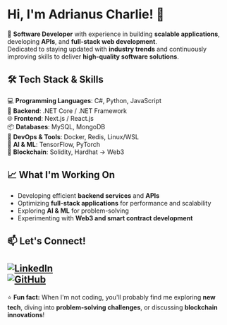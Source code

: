 # Hi, I'm Adrianus Charlie! 👋  

🚀 **Software Developer** with experience in building **scalable applications**, developing **APIs**, and **full-stack web development**.  
Dedicated to staying updated with **industry trends** and continuously improving skills to deliver **high-quality software solutions**.  

## 🛠 Tech Stack & Skills  
💻 **Programming Languages**: C#, Python, JavaScript  
🔧 **Backend**: .NET Core / .NET Framework  
🌐 **Frontend**: Next.js / React.js  
📦 **Databases**: MySQL, MongoDB  
🐳 **DevOps & Tools**: Docker, Redis, Linux/WSL  
🤖 **AI & ML**: TensorFlow, PyTorch  
🔗 **Blockchain**: Solidity, Hardhat -> Web3  

## 📈 What I'm Working On  
- Developing efficient **backend services** and **APIs**  
- Optimizing **full-stack applications** for performance and scalability  
- Exploring **AI & ML** for problem-solving  
- Experimenting with **Web3 and smart contract development**  

## 📫 Let's Connect!  
[![LinkedIn](https://img.shields.io/badge/LinkedIn-Connect-blue?style=flat&logo=linkedin)](https://www.linkedin.com/in/adrianuscharlie/)  
[![GitHub](https://img.shields.io/badge/GitHub-Follow-black?style=flat&logo=github)](https://github.com/adrianuscharlie)  
---

⭐ **Fun fact:** When I'm not coding, you'll probably find me exploring **new tech**, diving into **problem-solving challenges**, or discussing **blockchain innovations**!  
